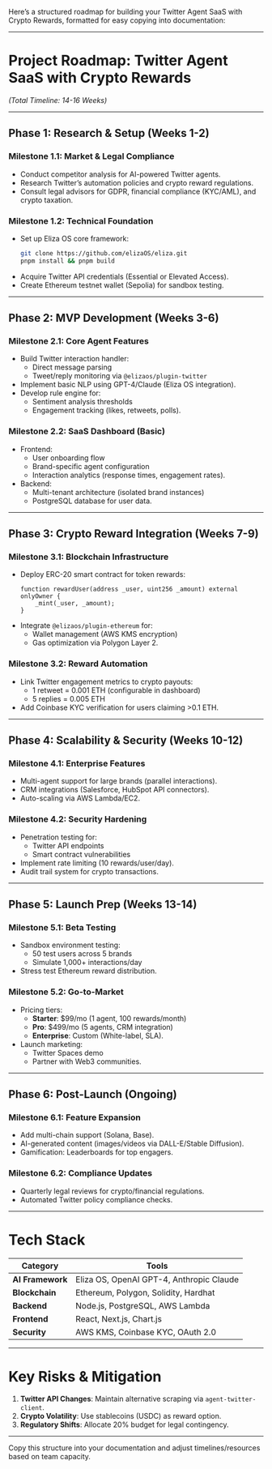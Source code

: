 Here’s a structured roadmap for building your Twitter Agent SaaS with Crypto Rewards, formatted for easy copying into documentation:

---

# **Project Roadmap: Twitter Agent SaaS with Crypto Rewards**  
*(Total Timeline: 14-16 Weeks)*  

---

## **Phase 1: Research & Setup (Weeks 1-2)**  
### **Milestone 1.1: Market & Legal Compliance**  
- Conduct competitor analysis for AI-powered Twitter agents.  
- Research Twitter’s automation policies and crypto reward regulations.  
- Consult legal advisors for GDPR, financial compliance (KYC/AML), and crypto taxation.  

### **Milestone 1.2: Technical Foundation**  
- Set up Eliza OS core framework:  
  ```bash
  git clone https://github.com/elizaOS/eliza.git
  pnpm install && pnpm build
  ```  
- Acquire Twitter API credentials (Essential or Elevated Access).  
- Create Ethereum testnet wallet (Sepolia) for sandbox testing.  

---

## **Phase 2: MVP Development (Weeks 3-6)**  
### **Milestone 2.1: Core Agent Features**  
- Build Twitter interaction handler:  
  - Direct message parsing  
  - Tweet/reply monitoring via `@elizaos/plugin-twitter`  
- Implement basic NLP using GPT-4/Claude (Eliza OS integration).  
- Develop rule engine for:  
  - Sentiment analysis thresholds  
  - Engagement tracking (likes, retweets, polls).  

### **Milestone 2.2: SaaS Dashboard (Basic)**  
- Frontend:  
  - User onboarding flow  
  - Brand-specific agent configuration  
  - Interaction analytics (response times, engagement rates).  
- Backend:  
  - Multi-tenant architecture (isolated brand instances)  
  - PostgreSQL database for user data.  

---

## **Phase 3: Crypto Reward Integration (Weeks 7-9)**  
### **Milestone 3.1: Blockchain Infrastructure**  
- Deploy ERC-20 smart contract for token rewards:  
  ```solidity
  function rewardUser(address _user, uint256 _amount) external onlyOwner {
      _mint(_user, _amount);
  }
  ```  
- Integrate `@elizaos/plugin-ethereum` for:  
  - Wallet management (AWS KMS encryption)  
  - Gas optimization via Polygon Layer 2.  

### **Milestone 3.2: Reward Automation**  
- Link Twitter engagement metrics to crypto payouts:  
  - 1 retweet = 0.001 ETH (configurable in dashboard)  
  - 5 replies = 0.005 ETH  
- Add Coinbase KYC verification for users claiming >0.1 ETH.  

---

## **Phase 4: Scalability & Security (Weeks 10-12)**  
### **Milestone 4.1: Enterprise Features**  
- Multi-agent support for large brands (parallel interactions).  
- CRM integrations (Salesforce, HubSpot API connectors).  
- Auto-scaling via AWS Lambda/EC2.  

### **Milestone 4.2: Security Hardening**  
- Penetration testing for:  
  - Twitter API endpoints  
  - Smart contract vulnerabilities  
- Implement rate limiting (10 rewards/user/day).  
- Audit trail system for crypto transactions.  

---

## **Phase 5: Launch Prep (Weeks 13-14)**  
### **Milestone 5.1: Beta Testing**  
- Sandbox environment testing:  
  - 50 test users across 5 brands  
  - Simulate 1,000+ interactions/day  
- Stress test Ethereum reward distribution.  

### **Milestone 5.2: Go-to-Market**  
- Pricing tiers:  
  - **Starter**: $99/mo (1 agent, 100 rewards/month)  
  - **Pro**: $499/mo (5 agents, CRM integration)  
  - **Enterprise**: Custom (White-label, SLA).  
- Launch marketing:  
  - Twitter Spaces demo  
  - Partner with Web3 communities.  

---

## **Phase 6: Post-Launch (Ongoing)**  
### **Milestone 6.1: Feature Expansion**  
- Add multi-chain support (Solana, Base).  
- AI-generated content (images/videos via DALL-E/Stable Diffusion).  
- Gamification: Leaderboards for top engagers.  

### **Milestone 6.2: Compliance Updates**  
- Quarterly legal reviews for crypto/financial regulations.  
- Automated Twitter policy compliance checks.  

---

# **Tech Stack**  
| Category           | Tools                                                                 |  
|---------------------|-----------------------------------------------------------------------|  
| **AI Framework**    | Eliza OS, OpenAI GPT-4, Anthropic Claude                             |  
| **Blockchain**      | Ethereum, Polygon, Solidity, Hardhat                                 |  
| **Backend**         | Node.js, PostgreSQL, AWS Lambda                                      |  
| **Frontend**        | React, Next.js, Chart.js                                             |  
| **Security**        | AWS KMS, Coinbase KYC, OAuth 2.0                                     |  

---

# **Key Risks & Mitigation**  
1. **Twitter API Changes**: Maintain alternative scraping via `agent-twitter-client`.  
2. **Crypto Volatility**: Use stablecoins (USDC) as reward option.  
3. **Regulatory Shifts**: Allocate 20% budget for legal contingency.  

--- 

Copy this structure into your documentation and adjust timelines/resources based on team capacity.
